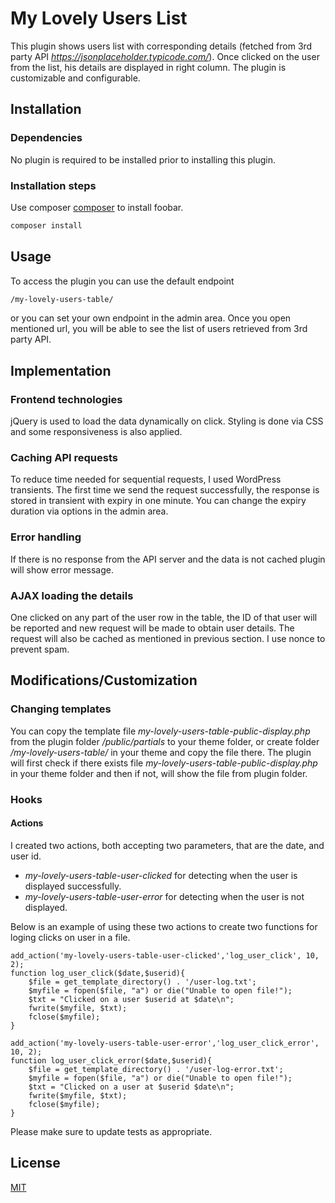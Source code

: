 # My Lovely Users List #

This plugin shows users list with corresponding details (fetched from 3rd party API *https://jsonplaceholder.typicode.com/*). Once clicked on the user from the list, his details are displayed in right column. The plugin is customizable and configurable.

## Installation

### Dependencies

No plugin is required to be installed prior to installing this plugin.

### Installation steps

Use composer [composer](https://getcomposer.org/) to install foobar.

```bash
composer install
```

## Usage

To access the plugin you can use the default endpoint 

```bash
/my-lovely-users-table/
```
or you can set your own endpoint in the admin area. Once you open mentioned url, you will be able to see the list of users retrieved from 3rd party API.

## Implementation

### Frontend technologies

jQuery is used to load the data dynamically on click. Styling is done via CSS and some responsiveness is also applied.

### Caching API requests

To reduce time needed for sequential requests, I used WordPress transients. The first time we send the request successfully, the response is stored in transient with expiry in one minute. You can change the expiry duration via options in the admin area.

### Error handling

If there is no response from the API server and the data is not cached plugin will show error message.

### AJAX loading the details

One clicked on any part of the user row in the table, the ID of that user will be reported and new request will be made to obtain user details. The request will also be cached as mentioned in previous section. I use nonce to prevent spam.

## Modifications/Customization

### Changing templates

You can copy the template file *my-lovely-users-table-public-display.php* from the plugin folder */public/partials* to your theme folder, or create folder */my-lovely-users-table/* in your theme and copy the file there. The plugin will first check if there exists file *my-lovely-users-table-public-display.php* in your theme folder and then if not, will show the file from plugin folder.

### Hooks

#### Actions

I created two actions, both accepting two parameters, that are the date, and user id.

- *my-lovely-users-table-user-clicked* for detecting when the user is displayed successfully.
- *my-lovely-users-table-user-error* for detecting when the user is not displayed.

Below is an example of using these two actions to create two functions for loging clicks on user in a file. 

    add_action('my-lovely-users-table-user-clicked','log_user_click', 10, 2);
    function log_user_click($date,$userid){
        $file = get_template_directory() . '/user-log.txt'; 
        $myfile = fopen($file, "a") or die("Unable to open file!");
        $txt = "Clicked on a user $userid at $date\n";
        fwrite($myfile, $txt);
        fclose($myfile);
    }

    add_action('my-lovely-users-table-user-error','log_user_click_error', 10, 2);
    function log_user_click_error($date,$userid){
        $file = get_template_directory() . '/user-log-error.txt'; 
        $myfile = fopen($file, "a") or die("Unable to open file!");
        $txt = "Clicked on a user at $userid $date\n";
        fwrite($myfile, $txt);
        fclose($myfile);
    }

Please make sure to update tests as appropriate.

## License
[MIT](https://choosealicense.com/licenses/mit/)